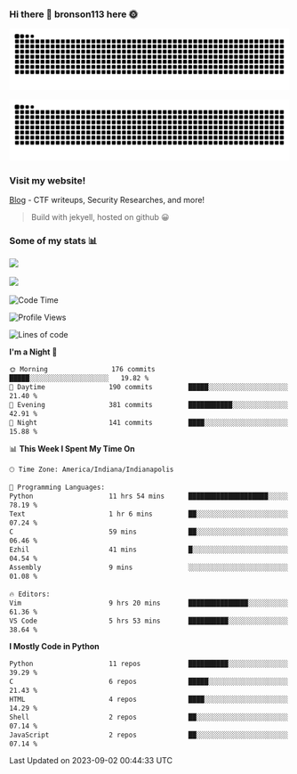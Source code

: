 ### Hi there 👋 bronson113 here 🌞
<div align="center">

![GitHub Snake Light](https://raw.githubusercontent.com/bronson113/bronson113/snake/github-snake.svg#gh-light-mode-only)

![GitHub Snake dark](https://raw.githubusercontent.com/bronson113/bronson113/snake/github-snake-dark.svg#gh-dark-mode-only)

</div>

### Visit my website!
[Blog](https://bronson113.github.io/) - CTF writeups, Security Researches, and more! 

> Build with jekyell, hosted on github 😀

### Some of my stats 📊
![](https://github-readme-stats-sigma-five.vercel.app/api?username=bronson113&theme=transparent&show_icons=true)

![](https://github-readme-stats-sigma-five.vercel.app/api/top-langs/?username=bronson113&theme=transparent&layout=compact&card_width=445)



<!--START_SECTION:waka-->
![Code Time](http://img.shields.io/badge/Code%20Time-321%20hrs%2041%20mins-blue)

![Profile Views](http://img.shields.io/badge/Profile%20Views-0-blue)

![Lines of code](https://img.shields.io/badge/From%20Hello%20World%20I%27ve%20Written-7.2%20million%20lines%20of%20code-blue)

**I'm a Night 🦉** 

```text
🌞 Morning                176 commits         █████░░░░░░░░░░░░░░░░░░░░   19.82 % 
🌆 Daytime                190 commits         █████░░░░░░░░░░░░░░░░░░░░   21.40 % 
🌃 Evening                381 commits         ███████████░░░░░░░░░░░░░░   42.91 % 
🌙 Night                  141 commits         ████░░░░░░░░░░░░░░░░░░░░░   15.88 % 
```


📊 **This Week I Spent My Time On** 

```text
🕑︎ Time Zone: America/Indiana/Indianapolis

💬 Programming Languages: 
Python                   11 hrs 54 mins      ████████████████████░░░░░   78.19 % 
Text                     1 hr 6 mins         ██░░░░░░░░░░░░░░░░░░░░░░░   07.24 % 
C                        59 mins             ██░░░░░░░░░░░░░░░░░░░░░░░   06.46 % 
Ezhil                    41 mins             █░░░░░░░░░░░░░░░░░░░░░░░░   04.54 % 
Assembly                 9 mins              ░░░░░░░░░░░░░░░░░░░░░░░░░   01.08 % 

🔥 Editors: 
Vim                      9 hrs 20 mins       ███████████████░░░░░░░░░░   61.36 % 
VS Code                  5 hrs 53 mins       ██████████░░░░░░░░░░░░░░░   38.64 % 
```

**I Mostly Code in Python** 

```text
Python                   11 repos            ██████████░░░░░░░░░░░░░░░   39.29 % 
C                        6 repos             █████░░░░░░░░░░░░░░░░░░░░   21.43 % 
HTML                     4 repos             ████░░░░░░░░░░░░░░░░░░░░░   14.29 % 
Shell                    2 repos             ██░░░░░░░░░░░░░░░░░░░░░░░   07.14 % 
JavaScript               2 repos             ██░░░░░░░░░░░░░░░░░░░░░░░   07.14 % 
```




 Last Updated on 2023-09-02 00:44:33 UTC
<!--END_SECTION:waka-->
